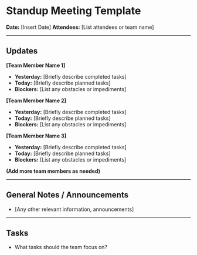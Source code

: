 # Standup Meeting Template

**Date:** [Insert Date]
**Attendees:** [List attendees or team name]

---

## Updates

**[Team Member Name 1]**

*   **Yesterday:** [Briefly describe completed tasks]
*   **Today:** [Briefly describe planned tasks]
*   **Blockers:** [List any obstacles or impediments]

**[Team Member Name 2]**

*   **Yesterday:** [Briefly describe completed tasks]
*   **Today:** [Briefly describe planned tasks]
*   **Blockers:** [List any obstacles or impediments]

**[Team Member Name 3]**

*   **Yesterday:** [Briefly describe completed tasks]
*   **Today:** [Briefly describe planned tasks]
*   **Blockers:** [List any obstacles or impediments]

**(Add more team members as needed)**

---

## General Notes / Announcements

*   [Any other relevant information, announcements]

---

## Tasks

* What tasks should the team focus on?